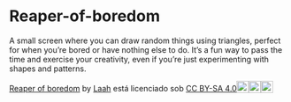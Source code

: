 # Reaper-of-boredom
A small screen where you can draw random things using triangles, perfect for when you’re bored or have nothing else to do. It’s a fun way to pass the time and exercise your creativity, even if you’re just experimenting with shapes and patterns.

<p xmlns:cc="http://creativecommons.org/ns#" xmlns:dct="http://purl.org/dc/terms/"><a property="dct:title" rel="cc:attributionURL" href="https://laisscarvalho.github.io/Reaper-of-boredom/">Reaper of boredom</a> by <a rel="cc:attributionURL dct:creator" property="cc:attributionName" href="https://github.com/LaissCarvalho">Laah</a> está licenciado sob <a href="https://creativecommons.org/licenses/by-sa/4.0/?ref=chooser-v1" target="_ em branco" rel="licença noopener noreferrer" style="display:inline-block;" >CC BY-SA 4.0<img style="height:22px!important; margem esquerda: 3px; vertical-align:text-bottom;" src="https://mirrors.creativecommons.org/presskit/icons/cc.svg?ref=chooser-v1" alt=""><img style="height:22px!important; margem esquerda: 3px; vertical-align:text-bottom;" src="https://mirrors.creativecommons.org/presskit/icons/by.svg?ref=chooser-v1" alt=""><img style="height:22px!important; margem esquerda: 3px; vertical-align:text-bottom;" src="https://mirrors.creativecommons.org/presskit/icons/sa.svg?ref=chooser-v1" alt=""></a></p>
